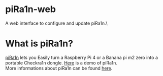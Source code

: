 # piRa1n-web
A web interface to configure and update piRa1n.\

# What is piRa1n?
[piRa1n](https://github.com/raspberryenvoie/piRa1n) lets you Easily turn a Raspberry Pi 4 or a Banana pi m2 zero into a portable Checkra1n dongle. [Here](https://youtu.be/lqGb8SG-VII) is a demo of piRa1n.\
More informations about piRa1n can be found [here](https://github.com/raspberryenvoie/piRa1n).
